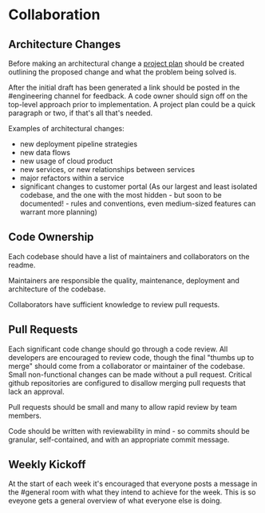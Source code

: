 # Collaboration

## Architecture Changes

Before making an architectural change a [project plan](https://aussiecommerce.atlassian.net/wiki/spaces/TEC/pages/451608677/Project+plans)
should be created outlining the proposed change and what the problem being
solved is.

After the initial draft has been generated a link should be posted in the
\#engineering channel for feedback. A code owner should sign off on the top-level approach prior to implementation.
A project plan could be a quick paragraph or two, if that's all that's needed. 

Examples of architectural changes:

* new deployment pipeline strategies
* new data flows
* new usage of cloud product
* new services, or new relationships between services
* major refactors within a service
* significant changes to customer portal (As our largest and least isolated codebase, and the one with the most hidden - but soon to be documented! - rules and conventions, even medium-sized features can warrant more planning)

## Code Ownership

Each codebase should have a list of maintainers and collaborators on the readme.

Maintainers are responsible the quality, maintenance, deployment and
architecture of the codebase.

Collaborators have sufficient knowledge to review pull requests.

## Pull Requests

Each significant code change should go through a code review. All developers are encouraged to review code,
though the final "thumbs up to merge" should come from a collaborator or maintainer of the codebase.
Small non-functional changes can be made without a pull request.
Critical github repositories are configured to disallow merging pull requests that lack an approval.

Pull requests should be small and many to allow rapid review by team members.

Code should be written with reviewability in mind - so commits should be granular,
self-contained, and with an appropriate commit message.

## Weekly Kickoff

At the start of each week it's encouraged that everyone posts a message in the \#general room with what they intend to achieve for the week. This is so eveyone gets a general overview of what everyone else is doing.
